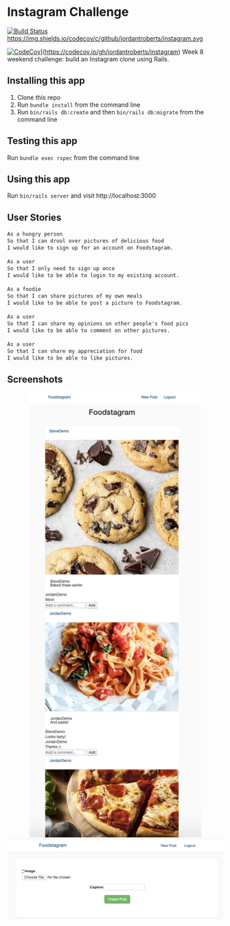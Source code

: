 Instagram Challenge
===================

[![Build Status](https://travis-ci.org/jordantroberts/instagram.svg?branch=master)](https://travis-ci.org/jordantroberts/instagram)
https://img.shields.io/codecov/c/github/jordantroberts/instagram.svg

[![CodeCov](https://img.shields.io/codecov/c/github/jordantroberts/instagram.svg)](https://codeclimate.com/github/rstacruz/REPO)](https://codecov.io/gh/jordantroberts/instagram)
Week 8 weekend challenge: build an Instagram clone using Rails.

## Installing this app
1. Clone this repo
2. Run `bundle install` from the command line
3. Run `bin/rails db:create` and then `bin/rails db:migrate` from the command line

## Testing this app
Run `bundle exec rspec` from the command line

## Using this app
Run `bin/rails server` and visit http://localhost:3000

## User Stories

```
As a hungry person
So that I can drool over pictures of delicious food
I would like to sign up for an account on Foodstagram.

As a user
So that I only need to sign up once
I would like to be able to login to my existing account.

As a foodie
So that I can share pictures of my own meals
I would like to be able to post a picture to Foodstagram.

As a user
So that I can share my opinions on other people's food pics
I would like to be able to comment on other pictures.

As a user
So that I can share my appreciation for food
I would like to be able to like pictures.
```

## Screenshots

<div align="center">
    <img src="Screenshot2.png" width="400px"</img>
</div>

<div align="center">
    <img src="UploadScreenshot.png" width="600px"</img>
</div>
